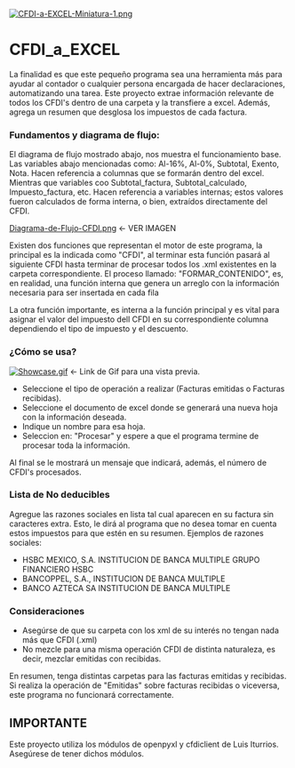 [![CFDI-a-EXCEL-Miniatura-1.png](https://i.postimg.cc/qRH1nkpn/CFDI-a-EXCEL-Miniatura-1.png)](https://postimg.cc/QBSgZZ9x)

# CFDI_a_EXCEL
La finalidad es que este pequeño programa sea una herramienta más para ayudar al contador o cualquier persona encargada de hacer declaraciones, automatizando una tarea.
Este proyecto extrae información relevante de todos los CFDI's dentro de una carpeta y la transfiere a excel. Además, agrega un resumen que desglosa los impuestos de cada factura.

### Fundamentos y diagrama de flujo:
El diagrama de flujo mostrado abajo, nos muestra el funcionamiento base. Las variables abajo mencionadas como: Al-16%, Al-0%, Subtotal, Exento, Nota. Hacen referencia a columnas que se formarán dentro del excel. Mientras que variables coo Subtotal_factura, Subtotal_calculado, Impuesto_factura, etc. Hacen referencia a variables internas; estos valores fueron calculados de forma interna, o bien, extraídos directamente del CFDI.

[Diagrama-de-Flujo-CFDI.png](https://postimg.cc/5HR0zf6r) <- VER IMAGEN

Existen dos funciones que representan el motor de este programa, la principal es la indicada como "CFDI", al terminar esta función pasará al siguiente CFDI hasta terminar de procesar todos los .xml existentes en la carpeta correspondiente. El proceso llamado: "FORMAR_CONTENIDO", es, en realidad, una función interna que genera un arreglo con la información necesaria para ser insertada en cada fila

La otra función importante, es interna a la función principal y es vital para asignar el valor del impuesto dell CFDI en su correspondiente columna dependiendo el tipo de impuesto y el descuento. 

### ¿Cómo se usa?
[![Showcase.gif](https://i.postimg.cc/FszVYf08/Showcase.gif)](https://postimg.cc/dLMyXVHj) <- Link de Gif para una vista previa.

- Seleccione el tipo de operación a realizar (Facturas emitidas o Facturas recibidas).
- Seleccione el documento de excel donde se generará una nueva hoja con la información deseada.
- Indique un nombre para esa hoja.
- Seleccion en: "Procesar" y espere a que el programa termine de procesar toda la información.

Al final se le mostrará un mensaje que indicará, además, el número de CFDI's procesados.

### Lista de No deducibles
Agregue las razones sociales en lista tal cual aparecen en su factura sin caracteres extra. Esto, le dirá al programa que no desea tomar en cuenta estos impuestos para que estén en su resumen. Ejemplos de razones sociales: 
- HSBC MEXICO, S.A. INSTITUCION DE BANCA MULTIPLE GRUPO FINANCIERO HSBC
- BANCOPPEL, S.A., INSTITUCION DE BANCA MULTIPLE
- BANCO AZTECA SA INSTITUCION DE BANCA MULTIPLE

### Consideraciones
- Asegúrse de que su carpeta con los xml de su interés no tengan nada más que CFDI (.xml)
- No mezcle para una misma operación CFDI de distinta naturaleza, es decir, mezclar emitidas con recibidas. 

En resumen, tenga distintas carpetas para las facturas emitidas y recibidas. Si realiza la operación de "Emitidas" sobre facturas recibidas o viceversa, este programa no funcionará correctamente.

## IMPORTANTE
Este proyecto utiliza los módulos de openpyxl y cfdiclient de Luis Iturrios. Asegúrese de tener dichos módulos.
